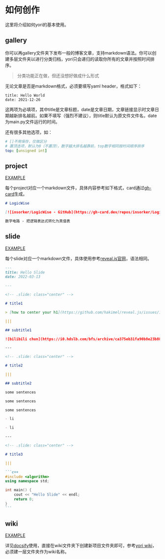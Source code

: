 # 如何创作

这里将介绍如何yori的基本使用。

## gallery

你可以再gallery文件夹下发布一般的博客文章，支持markdown语法。你可以创建多层文件夹以进行分类归档，yori只会递归的读取你所有的文章并按照时间排序。

> 分类功能正在做，但还没想好做成什么形式

无论文章是否是markdown格式，必须要填写yaml header，格式如下：

```
title: Hello World
date: 2021-12-26
```

这两项为必填项，其中title是文章标题，date是文章日期，文章链接显示时文章日期越新排名越前。如果不填写（强烈不建议），则title默认为原文件文件名，date为main.py文件运行的时间。

还有很多其他选项，如：

```yaml
# []不用保存，仅做区分
# 置顶选项，默认为0（不置顶），数字越大排名越靠前，top数字相同按时间顺序排序
top: [unsigned int]
```

## project

[EXAMPLE](https://insorker.github.io/project.html)

每个project对应一个markdown文件，具体内容参考如下格式，card通过[gh-card](https://gh-card.dev/)生成。

```markdown
# LogicWise

[![insorker/LogicWise - GitHub](https://gh-card.dev/repos/insorker/LogicWise.svg)](https://github.com/insorker/LogicWise)

数字电路 - 把逻辑表达式转化为真值表
```

## slide

[EXAMPLE](https://insorker.github.io/slide.html)

每个slide对应一个markdown文件，具体使用参考[reveal.js官网](https://revealjs.com/)，语法相同。

````markdown
---
title: Hello Slide
date: 2022-03-13

---

<!-- .slide: class="center" -->

# title1

> [how to center your h1](https://github.com/hakimel/reveal.js/issues/1262)

|||

## subtitle1

![bilibili chun](https://i0.hdslb.com/bfs/archive/ca375eb31fa90b8e23b88ed3433c2f60de1c2e6e.png)

---

<!-- .slide: class="center" -->

# title2

|||

## subtitle2

some sentences

some sentences

some sentences

- li

- li

---

<!-- .slide: class="center" -->

# title3

|||

```c++
#include <algorithm>
using namespace std;

int main() {
    cout << "Hello Slide" << endl;
    return 0;
}
```
````

## wiki

[EXAMPLE](https://insorker.github.io/wiki/yori/index.html#/)

详见[docsify](https://docsify.js.org/)使用，直接在wiki文件夹下创建新项目文件夹即可，参考[yori wiki](https://github.com/insorker/insorker.github.io/tree/master/wiki/yori)，必须建一层文件夹作为wiki名称。
